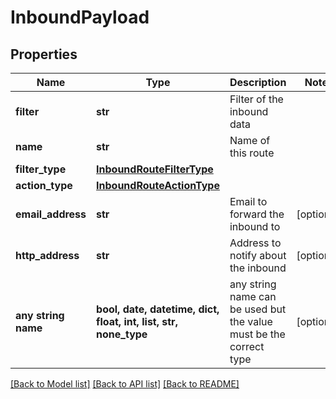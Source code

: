 # InboundPayload


## Properties
Name | Type | Description | Notes
------------ | ------------- | ------------- | -------------
**filter** | **str** | Filter of the inbound data | 
**name** | **str** | Name of this route | 
**filter_type** | [**InboundRouteFilterType**](InboundRouteFilterType.md) |  | 
**action_type** | [**InboundRouteActionType**](InboundRouteActionType.md) |  | 
**email_address** | **str** | Email to forward the inbound to | [optional] 
**http_address** | **str** | Address to notify about the inbound | [optional] 
**any string name** | **bool, date, datetime, dict, float, int, list, str, none_type** | any string name can be used but the value must be the correct type | [optional]

[[Back to Model list]](../README.md#documentation-for-models) [[Back to API list]](../README.md#documentation-for-api-endpoints) [[Back to README]](../README.md)


